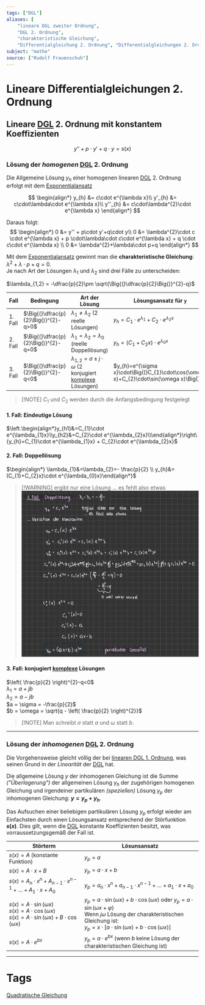 ```yaml
---
tags: ["DGL"]
aliases: [
	"lineare DGL zweiter Ordnung",
	"DGL 2. Ordnung",
	"charakteristische Gleichung",
	"Differentialgleichung 2. Ordnung", "Differentialgleichungen 2. Ordnung"]
subject: "mathe"
source: ["Rudolf Frauenschuh"]
---
```


# Lineare Differentialgleichungen 2. Ordnung

## Lineare [DGL](../{MOC}%20DGL.md) 2. Ordnung mit konstantem Koeffizienten

$$y'' + p\cdot y'+q\cdot y=s(x) $$

### Lösung der *homogenen* [DGL](../{MOC}%20DGL.md) 2. Ordnung

Die Allgemeine Lösung $y_h$ einer homogenen linearen [DGL](../{MOC}%20DGL.md) 2. Ordnung erfolgt mit dem [Exponentialansatz](Exponentialansatz.md)

$$
\begin{align*}
	y_{h} &= c\cdot e^{\lambda x}\\
	y'_{h} &= c\cdot\lambda\cdot e^{\lambda x}\\
	y''_{h} &= c\cdot\lambda^{2}\cdot e^{\lambda x}
\end{align*}
$$

Daraus folgt:
$$
\begin{align*}
	0 &= y'' + p\cdot y'+q\cdot y\\
	0 &= \lambda^{2}\cdot c \cdot e^{\lambda x} + p \cdot\lambda\cdot c\cdot e^{\lambda x} + q \cdot c\cdot e^{\lambda x} \\
	0 &= \lambda^{2}+\lambda\cdot p+q
\end{align*}
$$


Mit dem [Exponentialansatz](Exponentialansatz.md) gewinnt man die **charakteristische Gleichung**: $\lambda^{2}+\lambda\cdot p+q=0$.  
Je nach Art der Lösungen $\lambda_{1}$ und $\lambda_{2}$ sind drei Fälle zu unterscheiden: 

$\lambda_{1,2} = -\dfrac{p}{2}\pm \sqrt{\Big{(}\dfrac{p}{2}\Big{)}^{2}-q}$

| Fall    | Bedingung                            | Art der Lösung                                                                               | Lösungsansatz für `y`                                                                    |
| ------- | ------------------------------------ | -------------------------------------------------------------------------------------------- | ---------------------------------------------------------------------------------------- |
| 1. Fall | $\Big{(}\dfrac{p}{2}\Big{)}^{2}-q>0$ | $\lambda_1 \neq \lambda_2$ (2 reelle Lösungen)                                               | $y_{h}= C_{1}\cdot e^{\lambda_{1}}+C_{2}\cdot e^{\lambda_{2}x}$                          |
| 2. Fall | $\Big{(}\dfrac{p}{2}\Big{)}^{2}-q=0$ | $\lambda_{1}=\lambda_{2}=\lambda_0$ (reelle Doppellösung)                                    | $y_{h}=(C_{1}+C_{2}x)\cdot e^{\lambda_{0}x}$                                             |
| 3. Fall | $\Big{(}\dfrac{p}{2}\Big{)}^{2}-q<0$ | $\lambda_{1,2}=\sigma\pm j\cdot\omega$ (2 konjugiert [komplexe](../mathe%20(3)/Komplexe%20Zahlen.md) Lösungen) | $y_{h}=e^{\sigma x}\cdot\Big{[}C_{1}\cdot\cos(\omega x)+C_{2}\cdot\sin(\omega x)\Big{]}$ |

> [!NOTE] $C_{1}$ und $C_{2}$ werden durch die Anfangsbedingung festgelegt

#### 1. Fall: Eindeutige Lösung

$\left.\begin{align*}y_{h1}&=C_{1}\cdot e^{\lambda_{1}x}\\y_{h2}&=C_{2}\cdot e^{\lambda_{2}x}\\\end{align*}\right\{y_{h}=C_{1}\cdot e^{\lambda_{1}x} + C_{2}\cdot e^{\lambda_{2}x}$

#### 2. Fall: Doppellösung

$\begin{align*} \lambda_{1}&=\lambda_{2}=- \frac{p}{2} \\ y_{h}&=(C_{1}+C_{2}x)\cdot e^{\lambda_{0}x}\end{align*}$

> [!WARNING] ergibt nur eine Lösung … es fehlt also etwas  
> ![Pasted image 20220601193117](../assets/Pasted%20image%2020220601193117.png)

#### 3. Fall: konjugiert [komplexe](../mathe%20(3)/Komplexe%20Zahlen.md) Lösungen

$\left( \frac{p}{2} \right)^{2}-q<0$  
$\lambda_{1}=a+jb$  
$\lambda_{2}=a-jb$  
$a = \sigma = -\frac{p}{2}$  
$b = \omega = \sqrt{q - \left( \frac{p}{2} \right)^{2}}$

> [!NOTE] Man schreibt $\sigma$ statt $a$ und $\omega$ statt $b$.

---

### Lösung der *inhomogenen* [DGL](../{MOC}%20DGL.md) 2. Ordnung

Die Vorgehensweise gleicht völlig der bei [linearen DGL 1. Ordnung](lineare%20DGL%201.%20Ordnung.md), was seinen Grund in der *Linearität* der [DGL](../{MOC}%20DGL.md) hat. 

Die allgemeine Lösung $y$ der inhomogenen Gleichung ist die Summe *("Überlagerung")* der allgemeinen Lösung $y_{h}$ der zugehörigen homogenen Gleichung und irgendeiner partikulären *(speziellen)* Lösung $y_{p}$ der inhomogenen Gleichung: **$y=y_{p}+y_{h}$**. 

Das Aufsuchen einer beliebigen partikulären Lösung $y_{p}$ erfolgt wieder am Einfachsten durch einen Lösungsansatz entsprechend der Störfunktion **$s(x)$**. Dies gilt, wenn die [DGL](../{MOC}%20DGL.md) konstante Koeffizienten besitzt, was vorraussetzungsgemäß der Fall ist. 

| Störterm                                                                                                       | Lösunsansatz                                                                                                                                                                                                             |
| -------------------------------------------------------------------------------------------------------------- | ------------------------------------------------------------------------------------------------------------------------------------------------------------------------------------------------------------------------ |
| $s(x)=A$ (konstante Funktion)                                                                                  | $y_{p}=a$                                                                                                                                                                                                                |
| $s(x)=A\cdot x+B$                                                                                              | $y_{p}=a\cdot x+b$                                                                                                                                                                                                       |
| $s(x)=A_{n}\cdot x^{n}+A_{n-1}\cdot x^{n-1}+\ldots+A_{1}\cdot x+A_{0}$                                         | $y_p=a_{n}\cdot x^{n}+a_{n-1}\cdot x^{n-1}+…+a_{1}\cdot x+a_{0}$                                                                                                                                                       |
| $s(x)=A\cdot\sin(\omega x)$<br>$s(x)=A\cdot\cos(\omega x)$<br>$s(x)=A\cdot\sin(\omega x)+B\cdot\cos(\omega x)$ | $y_{p}=a\cdot\sin(\omega x)+b\cdot\cos(\omega x)$ oder $y_{p}=a\cdot\sin(\omega x+\varphi)$<br>Wenn $j\omega$ Lösung der charakteristischen Gleichung ist: <br>$y_{p}=x\cdot[a\cdot\sin(\omega x)+b\cdot\cos(\omega x)]$ |
| $s(x)=A\cdot e^{bx}$                                                                                           | $y_{p}=a\cdot e^{bx}$ (wenn $b$ keine Lösung der charakteristischen Gleichung ist)                                                                                                                                       |


---

# Tags

[Quadratische Gleichung](Quadratische%20Gleichung)